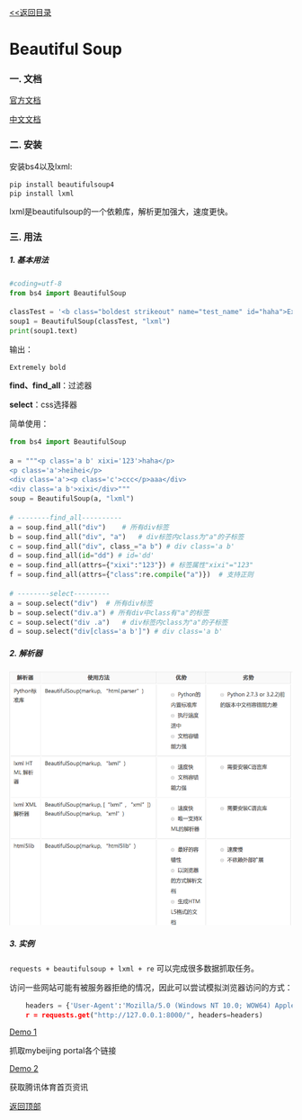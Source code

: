 <a href="../README.md" name="top"><<返回目录</a>

# Beautiful Soup

### 一. 文档

[官方文档](https://www.crummy.com/software/BeautifulSoup/)

[中文文档](https://www.crummy.com/software/BeautifulSoup/bs4/doc/index.zh.html)

### 二. 安装

安装bs4以及lxml:   

```shell
pip install beautifulsoup4
pip install lxml

```
lxml是beautifulsoup的一个依赖库，解析更加强大，速度更快。

### 三. 用法

##### 1. 基本用法

```python
#coding=utf-8
from bs4 import BeautifulSoup

classTest = '<b class="boldest strikeout" name="test_name" id="haha">Extremely bold</b>'
soup1 = BeautifulSoup(classTest, "lxml")
print(soup1.text)
```
输出：

```
Extremely bold
```

**find、find_all**：过滤器

**select**：css选择器

简单使用：

```python
from bs4 import BeautifulSoup

a = """<p class='a b' xixi='123'>haha</p>
<p class='a'>heihei</p>
<div class='a'><p class='c'>ccc</p>aaa</div>
<div class='a b'>xixi</div>"""
soup = BeautifulSoup(a, "lxml")

# --------find_all----------
a = soup.find_all("div")	# 所有div标签
b = soup.find_all("div", "a")	# div标签内class为"a"的子标签
c = soup.find_all("div", class_="a b") # div class='a b'
d = soup.find_all(id="dd") # id='dd'
e = soup.find_all(attrs={"xixi":"123"}) # 标签属性"xixi"="123"
f = soup.find_all(attrs={"class":re.compile("a")})	# 支持正则

# --------select---------
a = soup.select("div")	# 所有div标签
b = soup.select("div.a") # 所有div中class有"a"的标签
c = soup.select("div .a")	# div标签内class为"a"的子标签
d = soup.select("div[class='a b']") # div class='a b'

```

##### 2. 解析器

![解析器](../img/jiexiqi.png)

##### 3. 实例
`requests + beautifulsoup + lxml + re` 可以完成很多数据抓取任务。

访问一些网站可能有被服务器拒绝的情况，因此可以尝试模拟浏览器访问的方式：

```python
    headers = {'User-Agent':'Mozilla/5.0 (Windows NT 10.0; WOW64) AppleWebKit/537.36 (KHTML, like Gecko) 'Chrome/51.0.2704.63 Safari/xixi234'}
    r = requests.get("http://127.0.0.1:8000/", headers=headers)
```


[Demo 1](https://github.com/JHFighting/python_spider/blob/master/BeautifulSoup/mybeijing_portal.py)   

抓取mybeijing portal各个链接

[Demo 2](https://github.com/JHFighting/python_spider/blob/master/BeautifulSoup/sport.py)

获取腾讯体育首页资讯




 [返回顶部](#top)